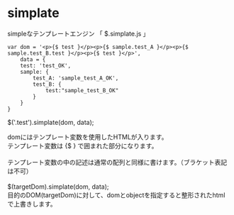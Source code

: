 # simplate
simpleなテンプレートエンジン 「 $.simplate.js 」

	var dom = '<p>{$ test }</p><p>{$ sample.test_A }</p><p>{$ sample.test_B.test }</p><p>{$ test }</p>',
		data = {
		test: 'test_OK',
		sample: {
			test_A: 'sample_test_A_OK',
			test_B: {
				test:"sample_test_B_OK"
			}
		}
	}

$('.test').simplate(dom, data);

domにはテンプレート変数を使用したHTMLが入ります。<br>
テンプレート変数は {$ } で囲まれた部分になります。<br>
<br>
テンプレート変数の中の記述は通常の配列と同様に書けます。（ブラケット表記は不可）<br>
<br>
$(targetDom).simplate(dom, data);<br>
目的のDOM(targetDom)に対して、domとobjectを指定すると整形されたhtmlで上書きします。

